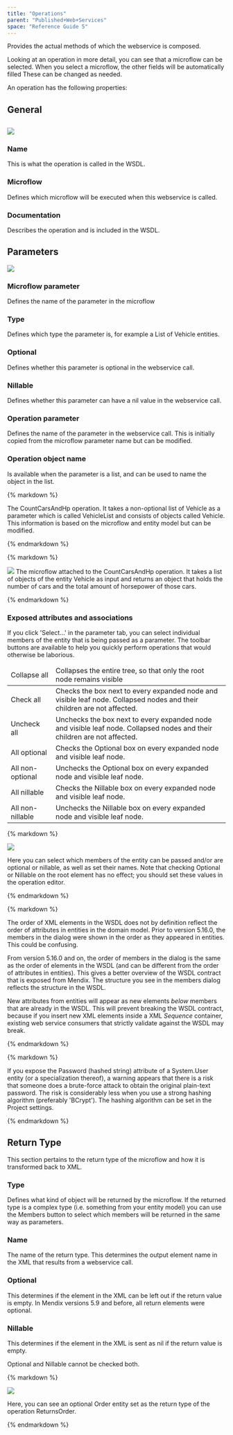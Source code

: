 ```yaml
---
title: "Operations"
parent: "Published+Web+Services"
space: "Reference Guide 5"
---
```



Provides the actual methods of which the webservice is composed.

Looking at an operation in more detail, you can see that a microflow can be selected. When you select a microflow, the other fields will be automatically filled These can be changed as needed.

An operation has the following properties:

## General

## ![](attachments/4522016/4751454.png)

### Name

This is what the operation is called in the WSDL.

### Microflow

Defines which microflow will be executed when this webservice is called.

### Documentation

Describes the operation and is included in the WSDL.

## Parameters

![](attachments/4522016/13402512.png)

### Microflow parameter

Defines the name of the parameter in the microflow

### Type

Defines which type the parameter is, for example a List of Vehicle entities.

### Optional

Defines whether this parameter is optional in the webservice call.

### Nillable

Defines whether this parameter can have a nil value in the webservice call.

### Operation parameter

Defines the name of the parameter in the webservice call. This is initially copied from the microflow parameter name but can be modified.

### Operation object name

Is available when the parameter is a list, and can be used to name the object in the list.

<div class="alert alert-info">{% markdown %}

The CountCarsAndHp operation. It takes a non-optional list of Vehicle as a parameter which is called VehicleList and consists of objects called Vehicle. This information is based on the microflow and entity model but can be modified.

{% endmarkdown %}</div><div class="alert alert-info">{% markdown %}

![](attachments/819203/918221.png)
The microflow attached to the CountCarsAndHp operation. It takes a list of objects of the entity Vehicle as input and returns an object that holds the number of cars and the total amount of horsepower of those cars.

{% endmarkdown %}</div>

### Exposed attributes and associations

If you click 'Select...' in the parameter tab, you can select individual members of the entity that is being passed as a parameter. The toolbar buttons are available to help you quickly perform operations that would otherwise be laborious.

<table><thead><tr><td class="confluenceTd">Collapse all</td><td class="confluenceTd">Collapses the entire tree, so that only the root node remains visible</td></tr></thead><tbody><tr><td class="confluenceTd">Check all</td><td class="confluenceTd">Checks the box next to every expanded node and visible leaf node. Collapsed nodes and their children are not affected.</td></tr><tr><td class="confluenceTd">Uncheck all</td><td class="confluenceTd">Unchecks the box next to every expanded node and visible leaf node. Collapsed nodes and their children are not affected.</td></tr><tr><td class="confluenceTd">All optional</td><td class="confluenceTd">Checks the Optional box on every expanded node and visible leaf node.</td></tr><tr><td class="confluenceTd">All non-optional</td><td class="confluenceTd">Unchecks the Optional box on every expanded node and visible leaf node.</td></tr><tr><td class="confluenceTd">All nillable</td><td class="confluenceTd">Checks the Nillable box on every expanded node and visible leaf node.</td></tr><tr><td class="confluenceTd">All non-nillable</td><td class="confluenceTd">Unchecks the Nillable box on every expanded node and visible leaf node.</td></tr></tbody></table><div class="alert alert-info">{% markdown %}

![](attachments/4522016/13402513.png)

Here you can select which members of the entity can be passed and/or are optional or nillable, as well as set their names. Note that checking Optional or Nillable on the root element has no effect; you should set these values in the operation editor.

{% endmarkdown %}</div><div class="alert alert-info">{% markdown %}

The order of XML elements in the WSDL does not by definition reflect the order of attributes in entities in the domain model. Prior to version 5.16.0, the members in the dialog were shown in the order as they appeared in entities. This could be confusing.

From version 5.16.0 and on, the order of members in the dialog is the same as the order of elements in the WSDL (and can be different from the order of attributes in entities). This gives a better overview of the WSDL contract that is exposed from Mendix. The structure you see in the members dialog reflects the structure in the WSDL.

New attributes from entities will appear as new elements _below_ members that are already in the WSDL. This will prevent breaking the WSDL contract, because if you insert new XML elements inside a XML _Sequence_ container, existing web service consumers that strictly validate against the WSDL may break.

{% endmarkdown %}</div><div class="alert alert-info">{% markdown %}

If you expose the Password (hashed string) attribute of a System.User entity (or a specialization thereof), a warning appears that there is a risk that someone does a brute-force attack to obtain the original plain-text password. The risk is considerably less when you use a strong hashing algorithm (preferably 'BCrypt'). The hashing algorithm can be set in the Project settings.

{% endmarkdown %}</div>

## Return Type

This section pertains to the return type of the microflow and how it is transformed back to XML.

### Type

Defines what kind of object will be returned by the microflow. If the returned type is a complex type (i.e. something from your entity model) you can use the Members button to select which members will be returned in the same way as parameters.

### Name

The name of the return type. This determines the output element name in the XML that results from a webservice call.

### Optional

This determines if the element in the XML can be left out if the return value is empty. In Mendix versions 5.9 and before, all return elements were optional.

### Nillable

This determines if the element in the XML is sent as nil if the return value is empty.

Optional and Nillable cannot be checked both.

<div class="alert alert-info">{% markdown %}

![](attachments/4522016/13402143.png)

Here, you can see an optional Order entity set as the return type of the operation ReturnsOrder.

{% endmarkdown %}</div>
